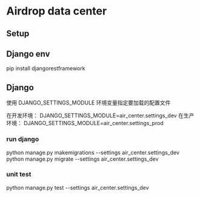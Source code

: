 # Airdrop data center

## Setup

## Django env

pip install djangorestframework


## Django

使用 DJANGO_SETTINGS_MODULE 环境变量指定要加载的配置文件


在开发环境：
DJANGO_SETTINGS_MODULE=air_center.settings_dev
在生产环境：
DJANGO_SETTINGS_MODULE=air_center.settings_prod

### run django

python manage.py makemigrations --settings air_center.settings_dev
python manage.py migrate --settings air_center.settings_dev

### unit test

python manage.py test --settings air_center.settings_dev


